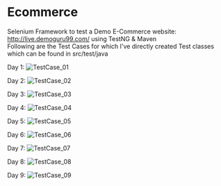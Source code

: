 # Ecommerce
Selenium Framework to test a Demo E-Commerce website: http://live.demoguru99.com/ using TestNG & Maven <br>
Following are the Test Cases for which I've directly created Test classes which can be found in src/test/java

Day 1:
![TestCase_01](https://img.techpowerup.org/200713/testcase-1-1.png)

Day 2:
![TestCase_02](https://img.techpowerup.org/200713/testcase-2.png)

Day 3:
![TestCase_03](https://img.techpowerup.org/200713/testcase-3.png)

Day 4:
![TestCase_04](https://img.techpowerup.org/200713/testcase-4.png)

Day 5:
![TestCase_05](https://img.techpowerup.org/200713/testcase-5.png)

Day 6:
![TestCase_06](https://img.techpowerup.org/200713/testcase-6.png)

Day 7:
![TestCase_07](https://img.techpowerup.org/200713/testcase-7.png)

Day 8:
![TestCase_08](https://img.techpowerup.org/200713/testcase-8.png)

Day 9:
![TestCase_09](https://img.techpowerup.org/200713/testcase-9.png)
